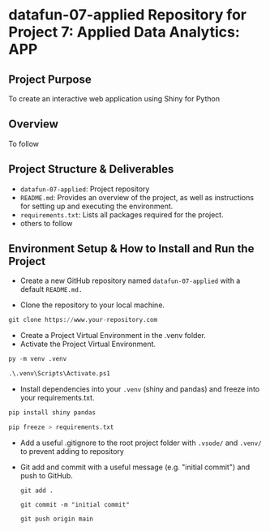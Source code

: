 # datafun-07-applied Repository for Project 7: Applied Data Analytics: APP

## Project Purpose
To create an interactive web application using Shiny for Python

## Overview
To follow

## Project Structure & Deliverables
- `datafun-07-applied`: Project repository
- `README.md`: Provides an overview of the project, as well as instructions for setting up and executing the environment.
- `requirements.txt`: Lists all packages required for the project.
- others to follow

## Environment Setup & How to Install and Run the Project

- Create a new GitHub repository named `datafun-07-applied` with a default `README.md.`

- Clone the repository to your local machine.
```python
git clone https://www.your-repository.com
```
- Create a Project Virtual Environment in the .venv folder.
- Activate the Project Virtual Environment.
```python
py -m venv .venv
```
```python
.\.venv\Scripts\Activate.ps1
```

- Install dependencies into your `.venv` (shiny and pandas) and freeze into your requirements.txt.

```python
pip install shiny pandas
```
```python
pip freeze > requirements.txt
```
- Add a useful .gitignore to the root project folder with `.vsode/` and `.venv/` to prevent adding to repository

- Git add and commit with a useful message (e.g. "initial commit") and push to GitHub.
    
    `git add .`
   
    `git commit -m "initial commit"`
   
    `git push origin main`
   



